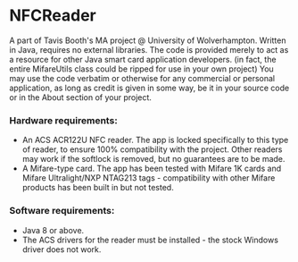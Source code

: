 # NFCReader
A part of Tavis Booth's MA project @ University of Wolverhampton. Written in Java, requires no external libraries.
The code is provided merely to act as a resource for other Java smart card application developers. (in fact, the entire MifareUtils class could be ripped for use in your own project)
You may use the code verbatim or otherwise for any commercial or personal application, as long as credit is given in some way, be it in your source code or in the About section of your project.

### Hardware requirements:
* An ACS ACR122U NFC reader. The app is locked specifically to this type of reader, to ensure 100% compatibility with the project. Other readers may work if the softlock is removed, but no guarantees are to be made.
* A Mifare-type card. The app has been tested with Mifare 1K cards and Mifare Ultralight/NXP NTAG213 tags - compatibility with other Mifare products has been built in but not tested.

### Software requirements:
* Java 8 or above.
* The ACS drivers for the reader must be installed - the stock Windows driver does not work.
